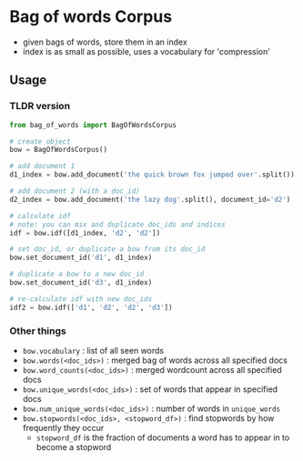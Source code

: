 ﻿#   Bag of words Corpus
-   given bags of words, store them in an index
-   index is as small as possible, uses a vocabulary for 'compression'


##  Usage
### TLDR version
```python
from bag_of_words import BagOfWordsCorpus

# create object
bow = BagOfWordsCorpus()

# add document 1
d1_index = bow.add_document('the quick brown fox jumped over'.split())

# add document 2 (with a doc_id)
d2_index = bow.add_document('the lazy dog'.split(), document_id='d2')

# calculate idf
# note: you can mix and duplicate doc_ids and indices
idf = bow.idf([d1_index, 'd2', 'd2'])

# set doc_id, or duplicate a bow from its doc_id
bow.set_document_id('d1', d1_index)

# duplicate a bow to a new doc_id
bow.set_document_id('d3', d1_index)

# re-calculate idf with new doc_ids
idf2 = bow.idf(['d1', 'd2', 'd2', 'd3'])
```

### Other things
-   `bow.vocabulary` : list of all seen words
-   `bow.words(<doc_ids>)` : merged bag of words across all specified docs
-   `bow.word_counts(<doc_ids>)` : merged wordcount across all specified docs
-   `bow.unique_words(<doc_ids>)` : set of words that appear in specified docs
-   `bow.num_unique_words(<doc_ids>)` : number of words in `unique_words`
-   `bow.stopwords(<doc_ids>, <stopword_df>)` : find stopwords by how frequently they occur
    -   `stopword_df` is the fraction of documents a word has to appear in to become a stopword

